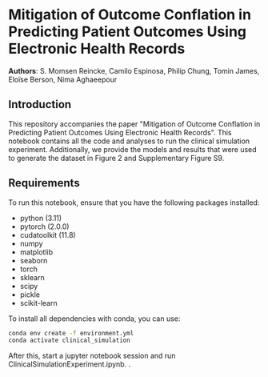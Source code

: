 # Mitigation of Outcome Conflation in Predicting Patient Outcomes Using Electronic Health Records

**Authors**: S. Momsen Reincke, Camilo Espinosa, Philip Chung, Tomin James, Eloïse Berson, Nima Aghaeepour

## Introduction

This repository accompanies the paper "Mitigation of Outcome Conflation in Predicting Patient Outcomes Using Electronic Health Records". This notebook contains all the code and analyses to run the clinical simulation experiment. Additionally, we provide the models and results that were used to generate the dataset in Figure 2 and Supplementary Figure S9.

## Requirements

To run this notebook, ensure that you have the following packages installed:
- python (3.11)
- pytorch (2.0.0)
- cudatoolkit (11.8)
- numpy
- matplotlib
- seaborn
- torch
- sklearn
- scipy
- pickle
- scikit-learn

To install all dependencies with conda, you can use:

```bash
conda env create -f environment.yml
conda activate clinical_simulation
```

After this, start a jupyter notebook session and run ClinicalSimulationExperiment.ipynb.
.
